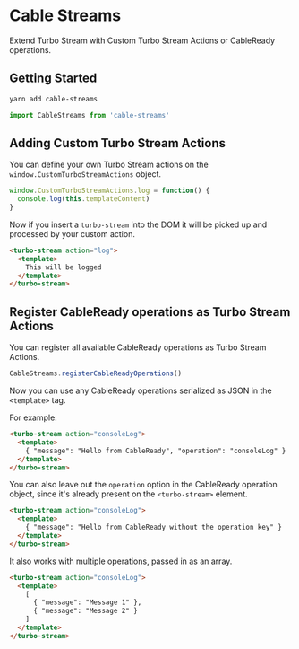 # Cable Streams

Extend Turbo Stream with Custom Turbo Stream Actions or CableReady operations.

## Getting Started

```bash
yarn add cable-streams
```

```js
import CableStreams from 'cable-streams'
```

## Adding Custom Turbo Stream Actions

You can define your own Turbo Stream actions on the `window.CustomTurboStreamActions` object.

```js
window.CustomTurboStreamActions.log = function() {
  console.log(this.templateContent)
}
```

Now if you insert a `turbo-stream` into the DOM it will be picked up and processed by your custom action.

```html
<turbo-stream action="log">
  <template>
    This will be logged
  </template>
</turbo-stream>
```

## Register CableReady operations as Turbo Stream Actions

You can register all available CableReady operations as Turbo Stream Actions.

```js
CableStreams.registerCableReadyOperations()
```

Now you can use any CableReady operations serialized as JSON in the `<template>` tag.

For example:

```html
<turbo-stream action="consoleLog">
  <template>
    { "message": "Hello from CableReady", "operation": "consoleLog" }
  </template>
</turbo-stream>
```

You can also leave out the `operation` option in the CableReady operation object, since it's already present on the `<turbo-stream>` element.

```html
<turbo-stream action="consoleLog">
  <template>
    { "message": "Hello from CableReady without the operation key" }
  </template>
</turbo-stream>
```

It also works with multiple operations, passed in as an array.

```html
<turbo-stream action="consoleLog">
  <template>
    [
      { "message": "Message 1" },
      { "message": "Message 2" }
    ]
  </template>
</turbo-stream>
```

